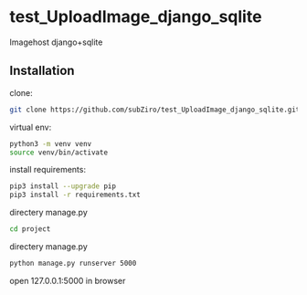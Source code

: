 # test_UploadImage_django_sqlite
Imagehost django+sqlite




## Installation

clone:

```sh
git clone https://github.com/subZiro/test_UploadImage_django_sqlite.git
```

virtual env:

```sh
python3 -m venv venv 
source venv/bin/activate
```

install requirements:

```sh
pip3 install --upgrade pip
pip3 install -r requirements.txt
```

directery manage.py

```sh
cd project
```


directery manage.py

```sh
python manage.py runserver 5000
```


open 127.0.0.1:5000 in browser

